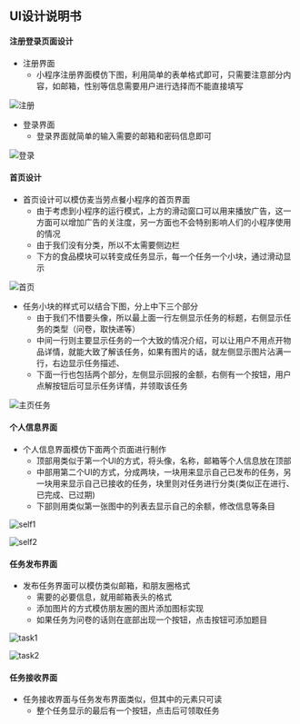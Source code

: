 ## UI设计说明书

#### 注册登录页面设计

* 注册界面
  * 小程序注册界面模仿下图，利用简单的表单格式即可，只需要注意部分内容，如邮箱，性别等信息需要用户进行选择而不能直接填写

![注册](https://github.com/626zdysdq/626zdysdq.github.io/blob/master/SA/%E6%B3%A8%E5%86%8C%E7%95%8C%E9%9D%A2.jpeg?raw=true)

* 登录界面
  * 登录界面就简单的输入需要的邮箱和密码信息即可

![登录](https://github.com/626zdysdq/626zdysdq.github.io/blob/master/SA/%E7%99%BB%E5%BD%95%E7%95%8C%E9%9D%A2.png?raw=true)

#### 首页设计

* 首页设计可以模仿麦当劳点餐小程序的首页界面
  * 由于考虑到小程序的运行模式，上方的滑动窗口可以用来播放广告，这一方面可以增加广告的关注度，另一方面也不会特别影响人们的小程序使用的情况
  * 由于我们没有分类，所以不太需要侧边栏
  * 下方的食品模块可以转变成任务显示，每一个任务一个小块，通过滑动显示

![首页](https://github.com/626zdysdq/626zdysdq.github.io/blob/master/SA/%E9%A6%96%E9%A1%B5.PNG?raw=true)


* 任务小块的样式可以结合下图，分上中下三个部分
  * 由于我们不惜要头像，所以最上面一行左侧显示任务的标题，右侧显示任务的类型（问卷，取快递等）
  * 中间一行则主要显示任务的一个大致的情况介绍，可以让用户不用点开物品详情，就能大致了解该任务，如果有图片的话，就左侧显示图片沾满一行，右边显示任务描述、
  * 下面一行也包括两个部分，左侧显示回报的金额，右侧有一个按钮，用户点解按钮后可显示任务详情，并领取该任务

![主页任务](https://github.com/626zdysdq/626zdysdq.github.io/blob/master/SA/%E4%B8%BB%E9%A1%B5%E4%BB%BB%E5%8A%A1%E6%98%BE%E7%A4%BA.png?raw=true)



#### 个人信息界面

* 个人信息界面模仿下面两个页面进行制作
  * 顶部用类似于第一个UI的方式，将头像，名称，邮箱等个人信息放在顶部
  * 中部用第二个UI的方式，分成两块，一块用来显示自己已发布的任务，另一块用来显示自己已接收的任务，块里则对任务进行分类(类似正在进行、已完成、已过期)
  * 下部则用类似第一张图中的列表去显示自己的余额，修改信息等条目

![self1](https://github.com/626zdysdq/626zdysdq.github.io/blob/master/SA/%E4%B8%AA%E4%BA%BA%E4%BF%A1%E6%81%AF%E7%95%8C%E9%9D%A2.PNG?raw=true)



![self2](https://github.com/626zdysdq/626zdysdq.github.io/blob/master/SA/%E4%B8%AA%E4%BA%BA%E4%BF%A1%E6%81%AF%E7%95%8C%E9%9D%A22.PNG?raw=true)


#### 任务发布界面

* 发布任务界面可以模仿类似邮箱，和朋友圈格式
  * 需要的必要信息，就用邮箱表头的格式
  * 添加图片的方式模仿朋友圈的图片添加图标实现
  * 如果任务为问卷的话则在底部出现一个按钮，点击按钮可添加题目

![task1](https://github.com/626zdysdq/626zdysdq.github.io/blob/master/SA/%E4%BB%BB%E5%8A%A1%E5%8F%91%E5%B8%83%E7%95%8C%E9%9D%A2.PNG?raw=true)

![task2](https://github.com/626zdysdq/626zdysdq.github.io/blob/master/SA/%E4%BB%BB%E5%8A%A1%E5%8F%91%E5%B8%83%E7%95%8C%E9%9D%A22.PNG?raw=true)

#### 任务接收界面

* 任务接收界面与任务发布界面类似，但其中的元素只可读
  * 整个任务显示的最后有一个按钮，点击后可领取任务









